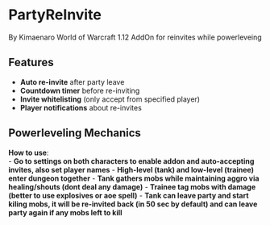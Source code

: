 # PartyReInvite
By Kimaenaro
World of Warcraft 1.12 AddOn for reinvites while powerleveing

## Features
- **Auto re-invite** after party leave  
- **Countdown timer** before re-inviting  
- **Invite whitelisting** (only accept from specified player)  
- **Player notifications** about re-invites  

## Powerleveling Mechanics

**How to use**:  
	- **Go to settings on both characters to enable addon and auto-accepting invites, also set player names**
	- **High-level (tank) and low-level (trainee) enter dungeon together**
	- **Tank gathers mobs while maintaining aggro via healing/shouts (dont deal any damage)**
	- **Trainee tag mobs with damage (better to use explosives or aoe spell)**
	- **Tank can leave party and start kiling mobs, it will be re-invited back (in 50 sec by default) and can leave party again if any mobs left to kill**

